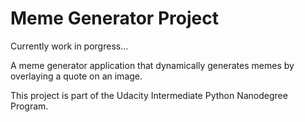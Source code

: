 # Meme Generator Project

Currently work in porgress...

A meme generator application that dynamically generates memes by overlaying a quote on an image. 

This project is part of the Udacity Intermediate Python Nanodegree Program. 
